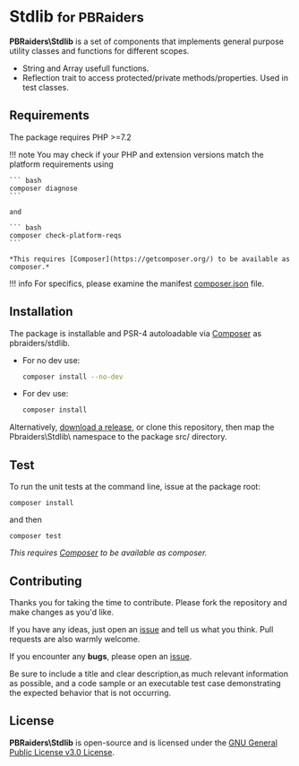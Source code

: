 # Stdlib <small>for PBRaiders</small>

**PBRaiders\Stdlib** is a set of components that implements general purpose utility classes and functions for different scopes.

- String and Array usefull functions.
- Reflection trait to access protected/private methods/properties. Used in test classes.

## Requirements

The package requires PHP >=7.2

!!! note
    You may check if your PHP and extension versions match the platform requirements using

    ``` bash
    composer diagnose
    ```

    and

    ``` bash
    composer check-platform-reqs
    ```

    *This requires [Composer](https://getcomposer.org/) to be available as composer.*

!!! info
    For specifics, please examine the manifest [composer.json](https://github.com/pbraiders/stdlib/blob/master/composer.json) file.

## Installation

The package is installable and PSR-4 autoloadable via [Composer](https://getcomposer.org/) as pbraiders/stdlib.

- For no dev use:

    ``` bash
    composer install --no-dev
    ```

- For dev use:

    ``` bash
    composer install
    ```

Alternatively, [download a release](https://github.com/pbraiders/stdlib/releases), or clone this repository, then map the Pbraiders\Stdlib\ namespace to the package src/ directory.

## Test

To run the unit tests at the command line, issue at the package root:

    composer install

and then

    composer test

*This requires [Composer](https://getcomposer.org/) to be available as composer.*

## Contributing

Thanks you for taking the time to contribute. Please fork the repository and make changes as you'd like.

If you have any ideas, just open an [issue](https://github.com/pbraiders/stdlib/issues) and tell us what you think. Pull requests are also warmly welcome.

If you encounter any **bugs**, please open an [issue](https://github.com/pbraiders/stdlib/issues).

Be sure to include a title and clear description,as much relevant information as possible, and a code sample or an executable test case demonstrating the expected behavior that is not occurring.

## License

**PBRaiders\Stdlib** is open-source and is licensed under the [GNU General Public License v3.0 License](https://github.com/pbraiders/stdlib/blob/master/LICENSE).
